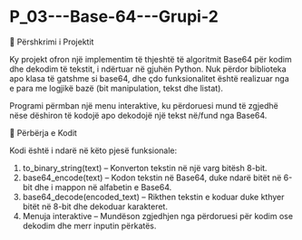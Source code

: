 # P_03---Base-64---Grupi-2

📌 Përshkrimi i Projektit

Ky projekt ofron një implementim të thjeshtë të algoritmit Base64 për kodim dhe dekodim të tekstit, i ndërtuar në gjuhën Python.
Nuk përdor biblioteka apo klasa të gatshme si base64, dhe çdo funksionalitet është realizuar nga e para me logjikë bazë (bit manipulation, tekst dhe listat).

Programi përmban një menu interaktive, ku përdoruesi mund të zgjedhë nëse dëshiron të kodojë apo dekodojë një tekst në/fund nga Base64.

🔧 Përbërja e Kodit

Kodi është i ndarë në këto pjesë funksionale:
1.	to_binary_string(text) – Konverton tekstin në një varg bitësh 8-bit.
2.	base64_encode(text) – Kodon tekstin në Base64, duke ndarë bitët në 6-bit dhe i mappon në alfabetin e Base64.
3.	base64_decode(encoded_text) – Rikthen tekstin e koduar duke kthyer bitët në 8-bit dhe dekoduar karakteret.
4.	Menuja interaktive – Mundëson zgjedhjen nga përdoruesi për kodim ose dekodim dhe merr inputin përkatës.